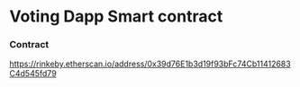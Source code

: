 # Voting Dapp Smart contract

### Contract
https://rinkeby.etherscan.io/address/0x39d76E1b3d19f93bFc74Cb11412683C4d545fd79
